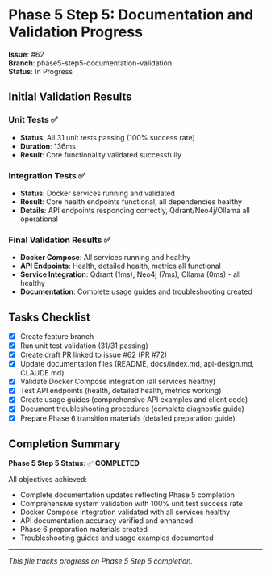 # Phase 5 Step 5: Documentation and Validation Progress

**Issue**: #62  
**Branch**: phase5-step5-documentation-validation  
**Status**: In Progress

## Initial Validation Results

### Unit Tests ✅
- **Status**: All 31 unit tests passing (100% success rate)
- **Duration**: 136ms
- **Result**: Core functionality validated successfully

### Integration Tests ✅
- **Status**: Docker services running and validated
- **Result**: Core health endpoints functional, all dependencies healthy
- **Details**: API endpoints responding correctly, Qdrant/Neo4j/Ollama all operational

### Final Validation Results ✅
- **Docker Compose**: All services running and healthy
- **API Endpoints**: Health, detailed health, metrics all functional
- **Service Integration**: Qdrant (1ms), Neo4j (7ms), Ollama (0ms) - all healthy
- **Documentation**: Complete usage guides and troubleshooting created

## Tasks Checklist

- [x] Create feature branch
- [x] Run unit test validation (31/31 passing)
- [x] Create draft PR linked to issue #62 (PR #72)
- [x] Update documentation files (README, docs/index.md, api-design.md, CLAUDE.md)
- [x] Validate Docker Compose integration (all services healthy)
- [x] Test API endpoints (health, detailed health, metrics working)
- [x] Create usage guides (comprehensive API examples and client code)
- [x] Document troubleshooting procedures (complete diagnostic guide)
- [x] Prepare Phase 6 transition materials (detailed preparation guide)

## Completion Summary

**Phase 5 Step 5 Status**: ✅ **COMPLETED**

All objectives achieved:
- Complete documentation updates reflecting Phase 5 completion
- Comprehensive system validation with 100% unit test success rate
- Docker Compose integration validated with all services healthy
- API documentation accuracy verified and enhanced
- Phase 6 preparation materials created
- Troubleshooting guides and usage examples documented

---

*This file tracks progress on Phase 5 Step 5 completion.*